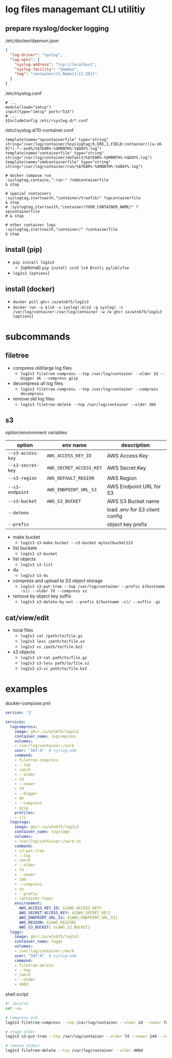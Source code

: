 # log files managemant CLI utilitiy

## prepare rsyslog/docker logging

/etc/docker/daemon.json

```json
{
  "log-driver": "syslog",
  "log-opts": {
    "syslog-address": "tcp://localhost",
    "syslog-facility": "daemon",
    "tag": "container/{{.Name}}/{{.ID}}"
  }
}
```

/etc/rsyslog.conf

```
# ...
module(load="imtcp")
input(type="imtcp" port="514")
# ...
$IncludeConfig /etc/rsyslog.d/*.conf
```

/etc/rsyslog.d/10-container.conf

```
template(name="spcontainerfile" type="string" string="/var/log/container/%syslogtag:R,ERE,1,FIELD:container/([a-z0-9]*).*--end%/%$YEAR%-%$MONTH%-%$DAY%.log")
template(name="containerfile" type="string" string="/var/log/container/default/%$YEAR%-%$MONTH%-%$DAY%.log")
template(name="cmdcontainerfile" type="string" string="/var/log/container/run/%$YEAR%-%$MONTH%-%$DAY%.log")

# docker compose run
:syslogtag,contains,"-run-" ?cmdcontainerfile
& stop

# special containers
:syslogtag,startswith,"container/traefik/" ?spcontainerfile
& stop
# :syslogtag,startswith,"container/YOUR_CONTAINER_NAME/" ?spcontainerfile
# & stop

# other container logs
:syslogtag,startswith,"container/" ?containerfile
& stop
```

## install (pip)

- `pip install log2s3`
    - (optional) `pip install zstd lz4 Brotli pyliblzfse`
- `log2s3 [options]`

## install (docker)

- `docker pull ghcr.io/wtnb75/log2s3`
- `docker run -u $(id -u syslog):$(id -g syslog) -v /var/log/container:/var/log/container -w /w ghcr.io/wtnb75/log2s3 [options]`

# subcommands

## filetree

- compress old/large log files
    - `log2s3 filetree-compress --top /var/log/container --older 2d --bigger 4k --compress gzip`
- decompress all log files
    - `log2s3 filetree-compress --top /var/log/container --compress decompress`
- remove old log files
    - `log2s3 filetree-delete --top /var/log/container --older 30d`

## s3

option/environment variables

| option | env name | description |
|---|---|---|
| `--s3-access-key` | `AWS_ACCESS_KEY_ID` | AWS Access Key |
| `--s3-secret-key` | `AWS_SECRET_ACCESS_KEY` | AWS Secret Key |
| `--s3-region` | `AWS_DEFAULT_REGION` |AWS Region |
| `--s3-endpoint` | `AWS_ENDPOINT_URL_S3` | AWS Endpoint URL for S3 |
| `--s3-bucket` | `AWS_S3_BUCKET` | AWS S3 Bucket name |
| `--dotenv` | | load .env for S3 client config |
| `--prefix` | | object key prefix |

- make bucket
    - `log2s3 s3-make-bucket --s3-bucket mytestbucket123`
- list buckets
    - `log2s3 s3-bucket`
- list objects
    - `log2s3 s3-list`
- du
    - `log2s3 s3-du`
- compress and upload to S3 object storage
    - `log2s3 s3-put-tree --top /var/log/container --prefix $(hostname -s)/ --older 7d --compress xz`
- remove by object key suffix
    - `log2s3 s3-delete-by-ext --prefix $(hostname -s)/ --suffix .gz`

## cat/view/edit

- local files
    - `log2s3 cat /path/to/file.gz`
    - `log2s3 less /path/to/file.xz`
    - `log2s3 vi /path/to/file.bz2`
- s3 objects
    - `log2s3 s3-cat path/to/file.gz`
    - `log2s3 s3-less path/to/file.xz`
    - `log2s3 s3-vi path/to/file.bz2`

# examples

docker-compose.yml

```yaml
version: '3'

services:
  logcompress:
    image: ghcr.io/wtnb75/log2s3
    container_name: logcompress
    volumes:
    - /var/log/container:/work
    user: "107:4"  # syslog:adm
    command:
    - filetree-compress
    - --top
    - /work
    - --older
    - 2d
    - --newer
    - 7d
    - --bigger
    - 4k
    - --compress
    - gzip
    profiles:
    - cli
  logstage:
    image: ghcr.io/wtnb75/log2s3
    container_name: logstage
    volumes:
    - /var/log/container:/work:ro
    command:
    - s3-put-tree
    - --top
    - /work
    - --older
    - 7d
    - --newer
    - 14d
    - --compress
    - xz
    - --prefix
    - container-logs/
    environment:
      AWS_ACCESS_KEY_ID: ${AWS_ACCESS_KEY}
      AWS_SECRET_ACCESS_KEY: ${AWS_SECRET_KEY}
      AWS_ENDPOINT_URL_S3: ${AWS_ENDPOINT_URL_S3}
      AWS_REGION: ${AWS_REGION}
      AWS_S3_BUCKET: ${AWS_S3_BUCKET}
  loggc:
    image: ghcr.io/wtnb75/log2s3
    container_name: loggc
    volumes:
    - /var/log/container:/work
    user: "107:4"  # syslog:adm
    command:
    - filetree-delete
    - --top
    - /work
    - --older
    - 400d
```

shell script

```sh
#! /bin/sh
set -eu

# compress old
log2s3 filetree-compress --top /var/log/container --older 2d --newer 7d --bigger 4k --compress gzip

# stage older
log2s3 s3-put-tree --top /var/log/container --older 7d --newer 14d --compress xz --dotenv --s3-bucket mytestbucket123 --prefix container-log/

# remove oldest
log2s3 filetree-delete --top /var/log/container --older 400d
```
